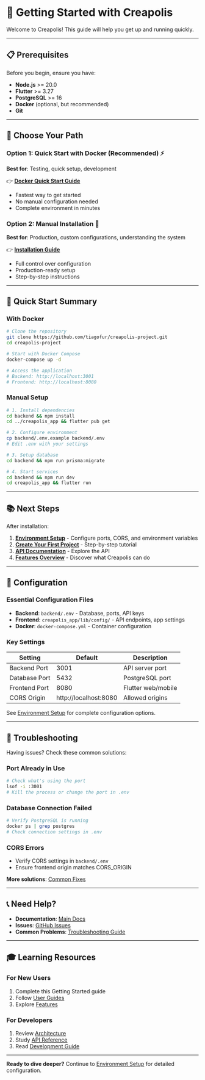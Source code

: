 # 🚀 Getting Started with Creapolis

Welcome to Creapolis! This guide will help you get up and running quickly.

---

## 📋 Prerequisites

Before you begin, ensure you have:

- **Node.js** >= 20.0
- **Flutter** >= 3.27
- **PostgreSQL** >= 16
- **Docker** (optional, but recommended)
- **Git**

---

## 🎯 Choose Your Path

### Option 1: Quick Start with Docker (Recommended) ⚡

**Best for**: Testing, quick setup, development

👉 **[Docker Quick Start Guide](./quickstart-docker.md)**

- Fastest way to get started
- No manual configuration needed
- Complete environment in minutes

### Option 2: Manual Installation 🔧

**Best for**: Production, custom configurations, understanding the system

👉 **[Installation Guide](./installation.md)**

- Full control over configuration
- Production-ready setup
- Step-by-step instructions

---

## 🏃 Quick Start Summary

### With Docker

```bash
# Clone the repository
git clone https://github.com/tiagofur/creapolis-project.git
cd creapolis-project

# Start with Docker Compose
docker-compose up -d

# Access the application
# Backend: http://localhost:3001
# Frontend: http://localhost:8080
```

### Manual Setup

```bash
# 1. Install dependencies
cd backend && npm install
cd ../creapolis_app && flutter pub get

# 2. Configure environment
cp backend/.env.example backend/.env
# Edit .env with your settings

# 3. Setup database
cd backend && npm run prisma:migrate

# 4. Start services
cd backend && npm run dev
cd creapolis_app && flutter run
```

---

## 📚 Next Steps

After installation:

1. **[Environment Setup](./environment-setup.md)** - Configure ports, CORS, and environment variables
2. **[Create Your First Project](../user-guides/first-project.md)** - Step-by-step tutorial
3. **[API Documentation](../api-reference/)** - Explore the API
4. **[Features Overview](../features/)** - Discover what Creapolis can do

---

## 🔧 Configuration

### Essential Configuration Files

- **Backend**: `backend/.env` - Database, ports, API keys
- **Frontend**: `creapolis_app/lib/config/` - API endpoints, app settings
- **Docker**: `docker-compose.yml` - Container configuration

### Key Settings

| Setting | Default | Description |
|---------|---------|-------------|
| Backend Port | 3001 | API server port |
| Database Port | 5432 | PostgreSQL port |
| Frontend Port | 8080 | Flutter web/mobile |
| CORS Origin | http://localhost:8080 | Allowed origins |

See [Environment Setup](./environment-setup.md) for complete configuration options.

---

## 🐛 Troubleshooting

Having issues? Check these common solutions:

### Port Already in Use
```bash
# Check what's using the port
lsof -i :3001
# Kill the process or change the port in .env
```

### Database Connection Failed
```bash
# Verify PostgreSQL is running
docker ps | grep postgres
# Check connection settings in .env
```

### CORS Errors
- Verify CORS settings in `backend/.env`
- Ensure frontend origin matches CORS_ORIGIN

**More solutions**: [Common Fixes](../development/common-fixes.md)

---

## 📞 Need Help?

- **Documentation**: [Main Docs](../README.md)
- **Issues**: [GitHub Issues](https://github.com/tiagofur/creapolis-project/issues)
- **Common Problems**: [Troubleshooting Guide](../development/common-fixes.md)

---

## 🎓 Learning Resources

### For New Users
1. Complete this Getting Started guide
2. Follow [User Guides](../user-guides/)
3. Explore [Features](../features/)

### For Developers
1. Review [Architecture](../architecture/)
2. Study [API Reference](../api-reference/)
3. Read [Development Guide](../development/)

---

**Ready to dive deeper?** Continue to [Environment Setup](./environment-setup.md) for detailed configuration.
